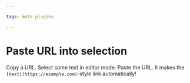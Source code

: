 ```yaml
---

tags: meta plugins

---
```


# Paste URL into selection

Copy a URL. Select some text in editor mode. Paste the URL. It makes the `[text](https://example.com)`-style link automatically!